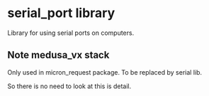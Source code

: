 # serial_port library 

Library for using serial ports on computers.

## Note medusa_vx stack

Only used in micron_request package. To be replaced by serial lib.

So there is no need to look at this is detail.



